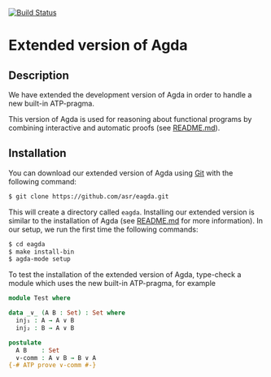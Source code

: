 [![Build Status](https://travis-ci.org/asr/eagda.svg?branch=master)](https://travis-ci.org/asr/eagda)

Extended version of Agda
========================

Description
-----------

We have extended the development version of Agda in order to handle a
new built-in ATP-pragma.

This version of Agda is used for reasoning about functional programs
by combining interactive and automatic proofs (see
[README.md](https://github.com/asr/fotc/blob/master/README.md)).

Installation
------------

You can download our extended version of Agda using
[Git](http://git-scm.com/) with the following command:

````bash
$ git clone https://github.com/asr/eagda.git
````

This will create a directory called `eagda`. Installing our extended
version is similar to the installation of Agda (see
[README.md](https://github.com/agda/agda/blob/master/README.md) for
more information). In our setup, we run the first time the following
commands:

````bash
$ cd eagda
$ make install-bin
$ agda-mode setup
````

To test the installation of the extended version of Agda, type-check a
module which uses the new built-in ATP-pragma, for example

````Agda
module Test where

data _∨_ (A B : Set) : Set where
  inj₁ : A → A ∨ B
  inj₂ : B → A ∨ B

postulate
  A B    : Set
  ∨-comm : A ∨ B → B ∨ A
{-# ATP prove ∨-comm #-}
````
